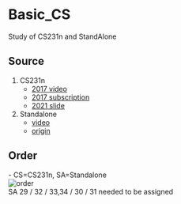 # Basic_CS
Study of CS231n and StandAlone  

## Source
1. CS231n
    * [2017 video](https://www.youtube.com/playlist?list=PLSVEhWrZWDHQTBmWZufjxpw3s8sveJtnJ)
    * [2017 subscription](https://github.com/visionNoob/CS231N_17_KOR_SUB/tree/master/kor)
    * [2021 slide](http://cs231n.stanford.edu/slides/2021/)
2. Standalone
    * [video](https://www.youtube.com/playlist?list=PLSAJwo7mw8jn8iaXwT4MqLbZnS-LJwnBd)
    * [origin](https://github.com/heartcored98/Standalone-DeepLearning)

## Order
\- CS=CS231n, SA=Standalone  
![order](https://user-images.githubusercontent.com/83002480/159170052-1dfb8edf-31dc-40d1-a655-40245a1d4e90.png)  
SA 29 / 32 / 33,34 / 30 / 31 needed to be assigned
